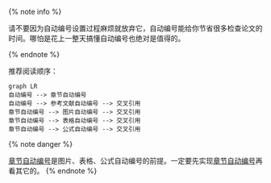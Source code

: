 {% note info %}

请不要因为自动编号设置过程麻烦就放弃它，自动编号能给你节省很多检查论文的时间。哪怕是花上一整天搞懂自动编号也绝对是值得的。

{% endnote %}

推荐阅读顺序：

```mermaid
graph LR
自动编号 --> 章节自动编号
自动编号 --> 参考文献自动编号 --> 交叉引用
章节自动编号 --> 图片自动编号 --> 交叉引用
章节自动编号 --> 表格自动编号 --> 交叉引用
章节自动编号 --> 公式自动编号 --> 交叉引用
```

{% note danger %}

[章节自动编号](/论文排版指南/自动编号/章节.html)是图片、表格、公式自动编号的前提。一定要先实现[章节自动编号](/论文排版指南/自动编号/章节.html)再看其它的。
{% endnote %}


